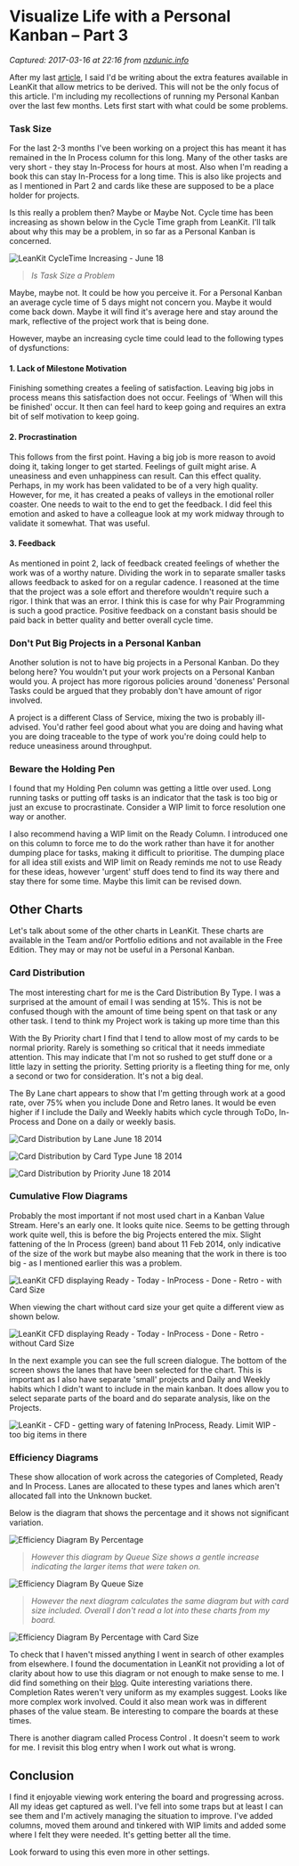 # Visualize Life with a Personal Kanban – Part 3

_Captured: 2017-03-16 at 22:16 from [nzdunic.info](https://nzdunic.info/2014/06/20/visualize-life-with-a-personal-kanban-part-3/?utm_content=buffera9277&utm_medium=social&utm_source=twitter.com&utm_campaign=buffer)_

After my last [article](https://nzdunic.info/2014/02/15/visual-life-with-a-personal-kanban-part-2/), I said I'd be writing about the extra features available in LeanKit that allow metrics to be derived. This will not be the only focus of this article. I'm including my recollections of running my Personal Kanban over the last few months. Lets first start with what could be some problems.

### Task Size

For the last 2-3 months I've been working on a project this has meant it has remained in the In Process column for this long. Many of the other tasks are very short - they stay In-Process for hours at most. Also when I'm reading a book this can stay In-Process for a long time. This is also like projects and as I mentioned in Part 2 and cards like these are supposed to be a place holder for projects.

Is this really a problem then? Maybe or Maybe Not. Cycle time has been increasing as shown below in the Cycle Time graph from LeanKit. I'll talk about why this may be a problem, in so far as a Personal Kanban is concerned.

![LeanKit CycleTime Increasing - June 18](https://nzdunic.files.wordpress.com/2014/06/leankit-cycletime-increasing-june-18.png?w=150&h=60)

> _Is Task Size a Problem_

Maybe, maybe not. It could be how you perceive it. For a Personal Kanban an average cycle time of 5 days might not concern you. Maybe it would come back down. Maybe it will find it's average here and stay around the mark, reflective of the project work that is being done.

However, maybe an increasing cycle time could lead to the following types of dysfunctions:

#### 1\. Lack of Milestone Motivation

Finishing something creates a feeling of satisfaction. Leaving big jobs in process means this satisfaction does not occur. Feelings of 'When will this be finished' occur. It then can feel hard to keep going and requires an extra bit of self motivation to keep going.

#### 2\. Procrastination

This follows from the first point. Having a big job is more reason to avoid doing it, taking longer to get started. Feelings of guilt might arise. A uneasiness and even unhappiness can result. Can this effect quality. Perhaps, in my work has been validated to be of a very high quality. However, for me, it has created a peaks of valleys in the emotional roller coaster. One needs to wait to the end to get the feedback. I did feel this emotion and asked to have a colleague look at my work midway through to validate it somewhat. That was useful.

#### 3\. Feedback

As mentioned in point 2, lack of feedback created feelings of whether the work was of a worthy nature. Dividing the work in to separate smaller tasks allows feedback to asked for on a regular cadence. I reasoned at the time that the project was a sole effort and therefore wouldn't require such a rigor. I think that was an error. I think this is case for why Pair Programming is such a good practice. Positive feedback on a constant basis should be paid back in better quality and better overall cycle time.

### Don't Put Big Projects in a Personal Kanban

Another solution is not to have big projects in a Personal Kanban. Do they belong here? You wouldn't put your work projects on a Personal Kanban would you. A project has more rigorous policies around 'doneness' Personal Tasks could be argued that they probably don't have amount of rigor involved.

A project is a different Class of Service, mixing the two is probably ill-advised. You'd rather feel good about what you are doing and having what you are doing traceable to the type of work you're doing could help to reduce uneasiness around throughput.

### Beware the Holding Pen

I found that my Holding Pen column was getting a little over used. Long running tasks or putting off tasks is an indicator that the task is too big or just an excuse to procrastinate. Consider a WIP limit to force resolution one way or another.

I also recommend having a WIP limit on the Ready Column. I introduced one on this column to force me to do the work rather than have it for another dumping place for tasks, making it difficult to prioritise. The dumping place for all idea still exists and WIP limit on Ready reminds me not to use Ready for these ideas, however 'urgent' stuff does tend to find its way there and stay there for some time. Maybe this limit can be revised down.

## Other Charts

Let's talk about some of the other charts in LeanKit. These charts are available in the Team and/or Portfolio editions and not available in the Free Edition. They may or may not be useful in a Personal Kanban.

### Card Distribution

The most interesting chart for me is the Card Distribution By Type. I was a surprised at the amount of email I was sending at 15%. This is not be confused though with the amount of time being spent on that task or any other task. I tend to think my Project work is taking up more time than this

With the By Priority chart I find that I tend to allow most of my cards to be normal priority. Rarely is something so critical that it needs immediate attention. This may indicate that I'm not so rushed to get stuff done or a little lazy in setting the priority. Setting priority is a fleeting thing for me, only a second or two for consideration. It's not a big deal.

The By Lane chart appears to show that I'm getting through work at a good rate, over 75% when you include Done and Retro lanes. It would be even higher if I include the Daily and Weekly habits which cycle through ToDo, In-Process and Done on a daily or weekly basis.

![Card Distribution by Lane June 18 2014](https://nzdunic.files.wordpress.com/2014/06/card-distribution-by-lane-june-18-2014.png?w=436&h=318)

![Card Distribution by Card Type June 18 2014](https://nzdunic.files.wordpress.com/2014/06/card-distribution-by-card-type-june-18-2014.png?w=490&h=304)

![Card Distribution by Priority June 18 2014](https://nzdunic.files.wordpress.com/2014/06/card-distribution-by-priority-june-18-2014.png?w=490&h=398)

### Cumulative Flow Diagrams

Probably the most important if not most used chart in a Kanban Value Stream. Here's an early one. It looks quite nice. Seems to be getting through work quite well, this is before the big Projects entered the mix. Slight fattening of the In Process (green) band about 11 Feb 2014, only indicative of the size of the work but maybe also meaning that the work in there is too big - as I mentioned earlier this was a problem.

![LeanKit CFD displaying Ready - Today - InProcess - Done - Retro - with Card Size](https://nzdunic.files.wordpress.com/2014/06/leankit-cfd-displaying-ready-today-inprocess-done-retro-with-card-size.png?w=524&h=261)

When viewing the chart without card size your get quite a different view as shown below.

![LeanKit CFD displaying Ready - Today - InProcess - Done - Retro - without Card Size](https://nzdunic.files.wordpress.com/2014/06/leankit-cfd-displaying-ready-today-inprocess-done-retro-without-card-size.png?w=596&h=295)

In the next example you can see the full screen dialogue. The bottom of the screen shows the lanes that have been selected for the chart. This is important as I also have separate 'small' projects and Daily and Weekly habits which I didn't want to include in the main kanban. It does allow you to select separate parts of the board and do separate analysis, like on the Projects.

![LeanKit - CFD - getting wary of fatening InProcess, Ready. Limit WIP - too big items in there](https://nzdunic.files.wordpress.com/2014/06/leankit-cfd-getting-wary-of-fatening-inprocess-ready-limit-wip-too-big-items-in-there.png?w=582&h=297)

### Efficiency Diagrams

These show allocation of work across the categories of Completed, Ready and In Process. Lanes are allocated to these types and lanes which aren't allocated fall into the Unknown bucket.

Below is the diagram that shows the percentage and it shows not significant variation.

![Efficiency Diagram By Percentage](https://nzdunic.files.wordpress.com/2014/06/efficiency-diagram-by-percentage.png?w=490&h=244)

> _However this diagram by Queue Size shows a gentle increase indicating the larger items that were taken on._

![Efficiency Diagram By Queue Size](https://nzdunic.files.wordpress.com/2014/06/efficiency-diagram-by-queue-size.png?w=490&h=244)

> _However the next diagram calculates the same diagram but with card size included. Overall I don't read a lot into these charts from my board._

![Efficiency Diagram By Percentage with Card Size](https://nzdunic.files.wordpress.com/2014/06/efficiency-diagram-by-percentage-with-card-size.png?w=488&h=182)

To check that I haven't missed anything I went in search of other examples from elsewhere. I found the documentation in LeanKit not providing a lot of clarity about how to use this diagram or not enough to make sense to me. I did find something on their [blog](http://leankit.com/blog/wp-content/uploads/2010/01/fullEfficiency.png). Quite interesting variations there. Completion Rates weren't very uniform as my examples suggest. Looks like more complex work involved. Could it also mean work was in different phases of the value steam. Be interesting to compare the boards at these times.

There is another diagram called Process Control . It doesn't seem to work for me. I revisit this blog entry when I work out what is wrong.

## Conclusion

I find it enjoyable viewing work entering the board and progressing across. All my ideas get captured as well. I've fell into some traps but at least I can see them and I'm actively managing the situation to improve. I've added columns, moved them around and tinkered with WIP limits and added some where I felt they were needed. It's getting better all the time.

Look forward to using this even more in other settings.
